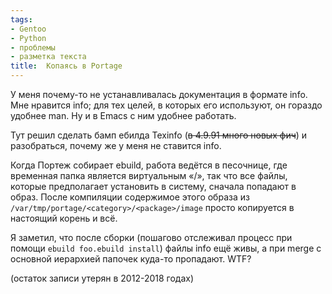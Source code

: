 ```yaml
---
tags:
- Gentoo
- Python
- проблемы
- разметка текста
title:  Копаясь в Portage
---
```


У меня почему-то не устанавливалась документация в формате info. Мне
нравится info; для тех целей, в которых его используют, он гораздо
удобнее man. Ну и в Emacs с ним удобнее работать.

Тут решил сделать бамп ебилда Texinfo (~~в 4.9.91 много новых фич~~) и
разобраться, почему же у меня не ставится info.

Когда Портеж собирает ebuild, работа ведётся в песочнице, где временная
папка является виртуальным «/», так что все файлы, которые предполагает
установить в систему, сначала попадают в образ. После компиляции
содержимое этого образа из `/var/tmp/portage/<category>/<package>/image`
просто копируется в настоящий корень и всё.

Я заметил, что после сборки (пошагово отслеживал процесс при помощи
`ebuild foo.ebuild install`) файлы info ещё живы, а при merge с основной
иерархией папочек куда-то пропадают. WTF?

(остаток записи утерян в 2012-2018 годах)
